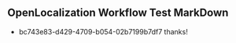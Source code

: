 ## OpenLocalization Workflow Test MarkDown
* bc743e83-d429-4709-b054-02b7199b7df7 thanks!

<!--HONumber=Aug16_HO5-->


